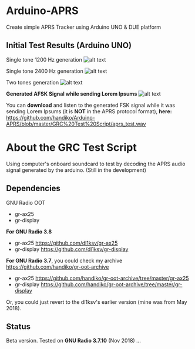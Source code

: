 # Arduino-APRS
Create simple APRS Tracker using Arduino UNO & DUE platform

## Initial Test Results (Arduino UNO)
Single tone 1200 Hz generation
![alt text](https://github.com/handiko/Arduino-APRS/blob/master/Test/Single_Tone_1200Hz.png)

Single tone 2400 Hz generation
![alt text](https://github.com/handiko/Arduino-APRS/blob/master/Test/Single_Tone_2400Hz.png)

Two tones generation
![alt text](https://github.com/handiko/Arduino-APRS/blob/master/Test/Two_Tones_FSK_Test.png)


**Generated AFSK Signal while sending Lorem Ipsums**
![alt text](https://github.com/handiko/Arduino-APRS/blob/master/Test/Lorem_Ipsum_AFSK.png)

You can **download** and listen to the generated FSK signal while it was sending Lorem Ipsums (it is **NOT** in the APRS protocol format), **here:**
https://github.com/handiko/Arduino-APRS/blob/master/GRC%20Test%20Script/aprs_test.wav

# About the GRC Test Script
Using computer's onboard soundcard to test by decoding the APRS audio signal generated by the arduino.
(Still in the development)

## Dependencies
GNU Radio OOT
* gr-ax25
* gr-display

**For GNU Radio 3.8**
* gr-ax25 https://github.com/dl1ksv/gr-ax25
* gr-display https://github.com/dl1ksv/gr-display

**For GNU Radio 3.7**, you could check my archive https://github.com/handiko/gr-oot-archive
* gr-ax25 https://github.com/handiko/gr-oot-archive/tree/master/gr-ax25
* gr-display https://github.com/handiko/gr-oot-archive/tree/master/gr-display

Or, you could just revert to the dl1ksv's earlier version (mine was from May 2018).

## Status
Beta version. Tested on **GNU Radio 3.7.10**
(Nov 2018)
...
